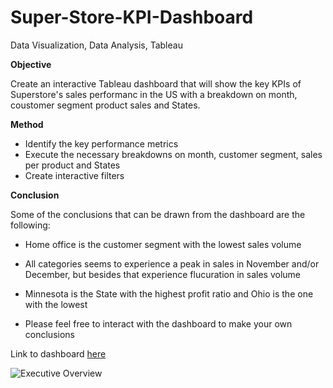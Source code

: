 # Super-Store-KPI-Dashboard

Data Visualization, Data Analysis, Tableau


**Objective**

Create an interactive Tableau dashboard that will show the key KPIs of Superstore's sales performanc in the US with a breakdown on month, coustomer segment product sales and States. 

**Method**

- Identify the key performance metrics
- Execute the necessary breakdowns on month, customer segment, sales per product and States
- Create interactive filters

  

**Conclusion**

Some of the conclusions that can be drawn from the dashboard are the following: 

- Home office is the customer segment with the lowest sales volume
- All categories seems to experience a peak in sales in November and/or December, but besides that experience flucuration in sales volume
- Minnesota is the State with the highest profit ratio and Ohio is the one with the lowest

- Please feel free to interact with the dashboard to make your own conclusions

Link to dashboard [here]([url](https://public.tableau.com/views/SuperstoreKPIDashboard_16902244331610/ExecutiveOverview?:language=en-GB&:display_count=n&:origin=viz_share_link)https://public.tableau.com/views/SuperstoreKPIDashboard_16902244331610/ExecutiveOverview?:language=en-GB&:display_count=n&:origin=viz_share_link)



  
![Executive Overview](https://github.com/AmandaMortensen/Super-Store-KPI-Dashboard/assets/140888521/bb5212a9-0506-49a9-b9f6-19f5874b2296)
